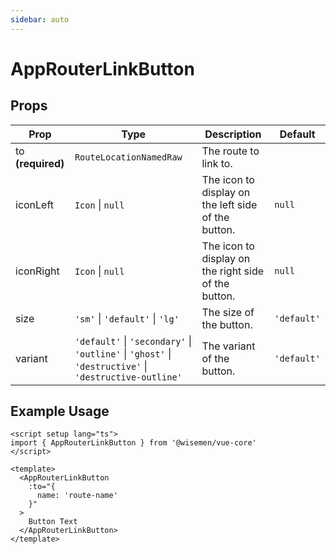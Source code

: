 ```yaml
---
sidebar: auto
---
```


# AppRouterLinkButton

## Props

| Prop        | Type                                            | Description                                         | Default    |
|-------------|-------------------------------------------------|-----------------------------------------------------|------------|
| to **(required)**         | `RouteLocationNamedRaw`                         | The route to link to.                               |           |
| iconLeft    | `Icon` \| `null`                                | The icon to display on the left side of the button. | `null`          |
| iconRight   | `Icon` \| `null`                                | The icon to display on the right side of the button.| `null`          |
| size        | `'sm'` \| `'default'` \| `'lg'`                 | The size of the button.                             | `'default'`|
| variant     | `'default'` \| `'secondary'` \| `'outline'` \| `'ghost'` \| `'destructive'` \| `'destructive-outline'` | The variant of the button. | `'default'` |

## Example Usage

```vue
<script setup lang="ts">
import { AppRouterLinkButton } from '@wisemen/vue-core'
</script>

<template>
  <AppRouterLinkButton 
    :to="{
      name: 'route-name'
    }"
  >
    Button Text
  </AppRouterLinkButton>
</template>
